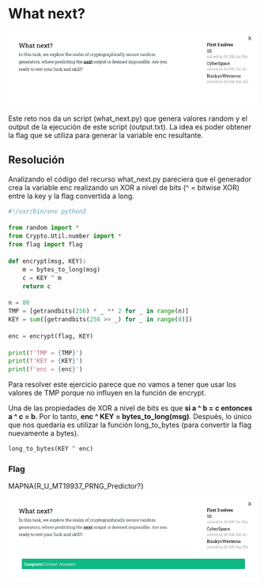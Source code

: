 # What next?

![What next? Clue](../images/what-next-clue.png)

Este reto nos da un script (what_next.py) que genera valores random y el output de la ejecución de este script (output.txt). La idea es poder obtener la flag que se utiliza para generar la variable enc resultante. 

## Resolución

Analizando el código del recurso what_next.py pareciera que el generador crea la variable enc realizando un XOR a nivel de bits (^ = bitwise XOR) entre la key y la flag convertida a long.

```python
#!/usr/bin/env python3

from random import *
from Crypto.Util.number import *
from flag import flag

def encrypt(msg, KEY):
	m = bytes_to_long(msg)
	c = KEY ^ m
	return c

n = 80
TMP = [getrandbits(256) * _ ** 2 for _ in range(n)]
KEY = sum([getrandbits(256 >> _) for _ in range(8)]) 

enc = encrypt(flag, KEY)

print(f'TMP = {TMP}')
print(f'KEY = {KEY}')
print(f'enc = {enc}')
```

Para resolver este ejercicio parece que no vamos a tener que usar los valores de TMP porque no influyen en la función de encrypt. 

Una de las propiedades de XOR a nivel de bits es que **si a ^ b = c entonces a ^ c = b**. Por lo tanto, **enc ^ KEY = bytes_to_long(msg)**. Después, lo único que nos quedaría es utilizar la función long_to_bytes (para convertir la flag nuevamente a bytes).

```python
long_to_bytes(KEY ^ enc)
```

### Flag
MAPNA{R_U_MT19937_PRNG_Predictor?}

![What next? Success](../images/what-next-result.png)
